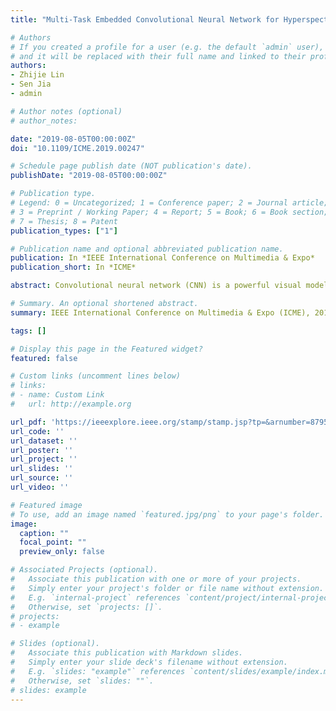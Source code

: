 ```yaml
---
title: "Multi-Task Embedded Convolutional Neural Network for Hyperspectral Image Classification"

# Authors
# If you created a profile for a user (e.g. the default `admin` user), write the username (folder name) here 
# and it will be replaced with their full name and linked to their profile.
authors:
- Zhijie Lin
- Sen Jia
- admin

# Author notes (optional)
# author_notes:

date: "2019-08-05T00:00:00Z"
doi: "10.1109/ICME.2019.00247"

# Schedule page publish date (NOT publication's date).
publishDate: "2019-08-05T00:00:00Z"

# Publication type.
# Legend: 0 = Uncategorized; 1 = Conference paper; 2 = Journal article;
# 3 = Preprint / Working Paper; 4 = Report; 5 = Book; 6 = Book section;
# 7 = Thesis; 8 = Patent
publication_types: ["1"]

# Publication name and optional abbreviated publication name.
publication: In *IEEE International Conference on Multimedia & Expo*
publication_short: In *ICME*

abstract: Convolutional neural network (CNN) is a powerful visual model which has a significant performance in various visual recognition issues, and attracted considerable attention in recent years. Due to the strong correlation between bands and small sample set (3S) problem, hyperspectral image classification issue remains a challenging problem. In this paper, we construct a novel multi-task framework with embedded convolutional neural network to obtain stronger discriminative capability for hyperspectral image classification. A variance of CNN, which is named Network in Network (NIN), is used to construct three sub-model. Here 1 × 1 convolutional filter is adopted and average pooling layer is employed to replace the full connect layer. The input of the first sub-model is spatial-spectral schroedinger Eigenmapes (SSSE) which can provide fused information of spatial and spectral information. Meanwhile, due to the significant capability of extracting spatial texture of the uniform local binary (ULBP), the histogram feature extracted from ULBP is used as the second sub-model input. Raw hyperspectral data is input to the last sub-model for supplying external information that SSSE and ULBP have lost. Experimental results demonstrate the effectiveness of the proposed model.

# Summary. An optional shortened abstract.
summary: IEEE International Conference on Multimedia & Expo (ICME), 2019

tags: []

# Display this page in the Featured widget?
featured: false

# Custom links (uncomment lines below)
# links:
# - name: Custom Link
#   url: http://example.org

url_pdf: 'https://ieeexplore.ieee.org/stamp/stamp.jsp?tp=&arnumber=8795023'
url_code: ''
url_dataset: ''
url_poster: ''
url_project: ''
url_slides: ''
url_source: ''
url_video: ''

# Featured image
# To use, add an image named `featured.jpg/png` to your page's folder. 
image:
  caption: ""
  focal_point: ""
  preview_only: false

# Associated Projects (optional).
#   Associate this publication with one or more of your projects.
#   Simply enter your project's folder or file name without extension.
#   E.g. `internal-project` references `content/project/internal-project/index.md`.
#   Otherwise, set `projects: []`.
# projects:
# - example

# Slides (optional).
#   Associate this publication with Markdown slides.
#   Simply enter your slide deck's filename without extension.
#   E.g. `slides: "example"` references `content/slides/example/index.md`.
#   Otherwise, set `slides: ""`.
# slides: example
---
```

